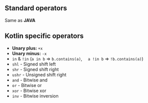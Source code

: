 ## Standard operators
Same as **JAVA**

## Kotlin specific operators
* **Unary plus:** `+x`
* **Unary minus:** `-x`
* `in` & `!in` (`a in b` => `b.contains(a)`, `	a !in b` => `!b.contains(a)`)
* `shl` - Signed shift left
* `shr` - Signed shift right
* `ushr` - Unsigned shift right
* `and` - Bitwise and
* `or` - Bitwise or
* `xor` - Bitwise xor
* `inv` - Bitwise inversion
